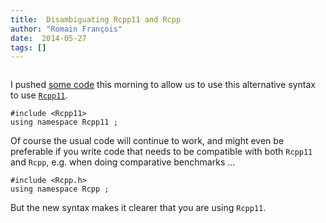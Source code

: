 ```yaml
---
title:  Disambiguating Rcpp11 and Rcpp
author: "Romain François"
date:  2014-05-27
tags: []
---
```


<div class="post-content">
<p><img src="/web/20140531145506im_/http://blog.r-enthusiasts.com:80/content/images/2014/May/ToutesDirections.jpg" alt=""></p>

<p>I pushed <a href="https://web.archive.org/web/20140531145506/https://github.com/Rcpp11/Rcpp11/commit/2602e7a9fd745a695f9dceb839d766b85377adf7">some code</a> this morning to allow us to use this alternative syntax to use <a href="https://web.archive.org/web/20140531145506/https://github.com/Rcpp11/Rcpp11"><code>Rcpp11</code></a>. </p>

<pre><code>#include &lt;Rcpp11&gt;
using namespace Rcpp11 ;  
</code></pre>

<p>Of course the usual code will continue to work, and might even be preferable if you write code that needs to be compatible with both <code>Rcpp11</code> and <code>Rcpp</code>, e.g. when doing comparative benchmarks ... </p>

<pre><code>#include &lt;Rcpp.h&gt;
using namespace Rcpp ;  
</code></pre>

<p>But the new syntax makes it clearer that you are using <code>Rcpp11</code>. </p>
</div>

